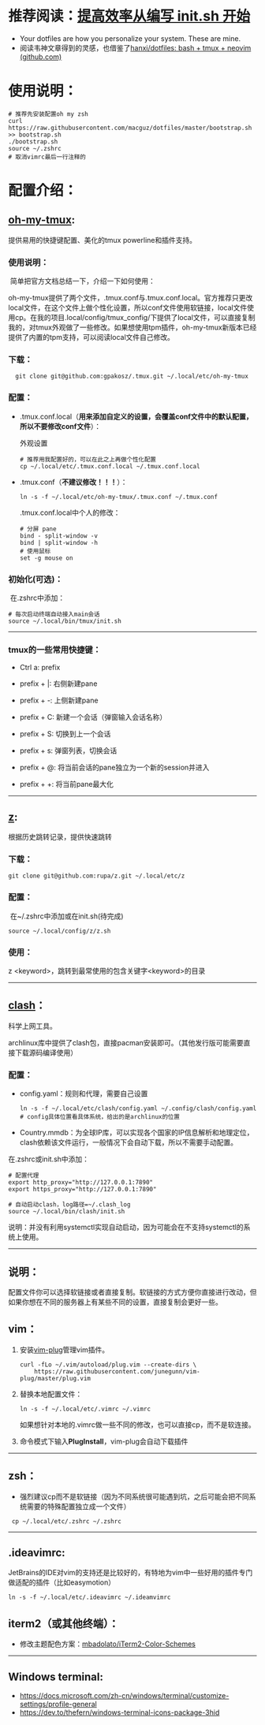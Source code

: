 # 推荐阅读：[提高效率从编写 init.sh 开始](https://zhuanlan.zhihu.com/p/50080614)

+ Your dotfiles are how you personalize your system. These are mine.
+ 阅读韦神文章得到的灵感，也借鉴了[hanxi/dotfiles: bash + tmux + neovim (github.com)](https://github.com/hanxi/dotfiles)

# 使用说明：	

```shell
# 推荐先安装配置oh my zsh
curl https://raw.githubusercontent.com/macguz/dotfiles/master/bootstrap.sh >> bootstrap.sh
./bootstrap.sh
source ~/.zshrc
# 取消vimrc最后一行注释的
```



# 配置介绍：

## [oh-my-tmux](https://github.com/gpakosz/.tmux):

提供易用的快捷键配置、美化的tmux powerline和插件支持。

### 使用说明：

​	简单把官方文档总结一下，介绍一下如何使用：

​	oh-my-tmux提供了两个文件，.tmux.conf与.tmux.conf.local。官方推荐只更改local文件，在这个文件上做个性化设置，所以conf文件使用软链接，local文件使用cp。在我的项目.local/config/tmux_config/下提供了local文件，可以直接复制我的，对tmux外观做了一些修改。如果想使用tpm插件，oh-my-tmux新版本已经提供了内置的tpm支持，可以阅读local文件自己修改。

### 下载：

```shell
  git clone git@github.com:gpakosz/.tmux.git ~/.local/etc/oh-my-tmux
```

### 配置：

+ .tmux.conf.local（**用来添加自定义的设置，会覆盖conf文件中的默认配置，所以不要修改conf文件**）：

    外观设置

    ```shell
    # 推荐用我配置好的，可以在此之上再做个性化配置
    cp ~/.local/etc/.tmux.conf.local ~/.tmux.conf.local
    `````

+ .tmux.conf（**不建议修改！！！**）：

    ```shell
    ln -s -f ~/.local/etc/oh-my-tmux/.tmux.conf ~/.tmux.conf
    ```
    
    .tmux.conf.local中个人的修改：
    
    ```shell
    # 分屏 pane
    bind - split-window -v
    bind | split-window -h
    # 使用鼠标
    set -g mouse on 
    ```
    
    

### 初始化(可选)：

​	在.zshrc中添加：

```shell
# 每次启动终端自动接入main会话
source ~/.local/bin/tmux/init.sh
```

---



### tmux的一些常用快捷键：

+ Ctrl a: prefix

+ prefix + |: 右侧新建pane
+ prefix + -: 上侧新建pane
+ prefix + C: 新建一个会话（弹窗输入会话名称）
+ prefix + S: 切换到上一个会话
+ prefix + s: 弹窗列表，切换会话
+ prefix + @: 将当前会话的pane独立为一个新的session并进入
+ prefix + +: 将当前pane最大化

---



## [z](https://github.com/rupa/z):

根据历史跳转记录，提供快速跳转

### 下载：

```shell
git clone git@github.com:rupa/z.git ~/.local/etc/z
```

### 配置：

​	在~/.zshrc中添加或在init.sh(待完成)

```shell
source ~/.local/config/z/z.sh
```

### 使用：

z \<keyword>，跳转到最常使用的包含关键字\<keyword>的目录

---



## [clash](https://github.com/Dreamacro/clash)：

科学上网工具。

archlinux库中提供了clash包，直接pacman安装即可。（其他发行版可能需要直接下载源码编译使用）

### 配置：

+ config.yaml：规则和代理，需要自己设置

    ```shell
    ln -s -f ~/.local/etc/clash/config.yaml ~/.config/clash/config.yaml # config具体位置看具体系统，给出的是archlinux的位置
    ```

+ Country.mmdb：为全球IP库，可以实现各个国家的IP信息解析和地理定位，clash依赖该文件运行，一般情况下会自动下载，所以不需要手动配置。

在.zshrc或init.sh中添加：

```shell
# 配置代理
export http_proxy="http://127.0.0.1:7890"
export https_proxy="http://127.0.0.1:7890"

# 自动启动clash，log路径=~/.clash_log
source ~/.local/bin/clash/init.sh

```

​	说明：并没有利用systemctl实现自动启动，因为可能会在不支持systemctl的系统上使用。

---



## 说明：

配置文件你可以选择软链接或者直接复制。软链接的方式方便你直接进行改动，但如果你想在不同的服务器上有某些不同的设置，直接复制会更好一些。

## vim：

1. 安装[vim-plug](https://github.com/junegunn/vim-plug)管理vim插件。

    ```shell
    curl -fLo ~/.vim/autoload/plug.vim --create-dirs \
        https://raw.githubusercontent.com/junegunn/vim-plug/master/plug.vim
    ```

2. 替换本地配置文件：

    ```shell
    ln -s -f ~/.local/etc/.vimrc ~/.vimrc
    ```

    如果想针对本地的.vimrc做一些不同的修改，也可以直接cp，而不是软连接。

3. 命令模式下输入**PlugInstall**，vim-plug会自动下载插件

---



## zsh：

+ 强烈建议cp而不是软链接（因为不同系统很可能遇到坑，之后可能会把不同系统需要的特殊配置独立成一个文件）

```shell
 cp ~/.local/etc/.zshrc ~/.zshrc
```

---


## .ideavimrc:

​	JetBrains的IDE对vim的支持还是比较好的，有特地为vim中一些好用的插件专门做适配的插件（比如easymotion）

```shell
ln -s -f ~/.local/etc/.ideavimrc ~/.ideamvimrc
```



## iterm2（或其他终端）：

+ 修改主题配色方案：[mbadolato/iTerm2-Color-Schemes](https://github.com/mbadolato/iTerm2-Color-Schemes)

---

## Windows terminal:
+ https://docs.microsoft.com/zh-cn/windows/terminal/customize-settings/profile-general
+ https://dev.to/thefern/windows-terminal-icons-package-3hid

